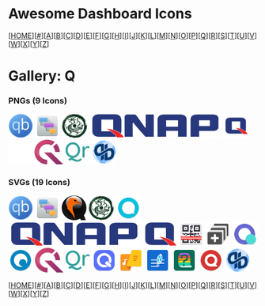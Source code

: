 # Awesome Dashboard Icons

[[HOME](..)][[#](gallery.md)][[A](gallery-a.md)][[B](gallery-b.md)][[C](gallery-c.md)][[D](gallery-d.md)][[E](gallery-e.md)][[F](gallery-f.md)][[G](gallery-g.md)][[H](gallery-h.md)][[I](gallery-i.md)][[J](gallery-j.md)][[K](gallery-k.md)][[L](gallery-l.md)][[M](gallery-m.md)][[N](gallery-n.md)][[O](gallery-o.md)][[P](gallery-p.md)][[Q](gallery-q.md)][[R](gallery-r.md)][[S](gallery-s.md)][[T](gallery-t.md)][[U](gallery-u.md)][[V](gallery-v.md)][[W](gallery-w.md)][[X](gallery-x.md)][[Y](gallery-y.md)][[Z](gallery-z.md)]

# Gallery: Q

### PNGs (9 Icons)

<img src="../icons/qbittorrent.png" alt="qbittorrent" height="50"> <img src="../icons/qdirstat.png" alt="qdirstat" height="50"> <img src="../icons/qinglong.png" alt="qinglong" height="50"> <img src="../icons/qnap-logo.png" alt="qnap-logo" height="50"> <img src="../icons/qnap.png" alt="qnap" height="50"> <img src="../icons/quant-ux.png" alt="quant-ux" height="50"> <img src="../icons/questdb.png" alt="questdb" height="50"> <img src="../icons/quetre.png" alt="quetre" height="50"> <img src="../icons/qutebrowser.png" alt="qutebrowser" height="50">

### SVGs (19 Icons)

<img src="../icons/qbittorrent.svg" alt="qbittorrent" height="50"> <img src="../icons/qdirstat.svg" alt="qdirstat" height="50"> <img src="../icons/qemu.svg" alt="qemu" height="50"> <img src="../icons/qinglong.svg" alt="qinglong" height="50"> <img src="../icons/qksms.svg" alt="qksms" height="50"> <img src="../icons/qnap-logo.svg" alt="qnap-logo" height="50"> <img src="../icons/qnap.svg" alt="qnap" height="50"> <img src="../icons/qr-scanner.svg" alt="qr-scanner" height="50"> <img src="../icons/qrstream.svg" alt="qrstream" height="50"> <img src="../icons/quark-browser.svg" alt="quark-browser" height="50"> <img src="../icons/quassel.svg" alt="quassel" height="50"> <img src="../icons/questdb.svg" alt="questdb" height="50"> <img src="../icons/quetre.svg" alt="quetre" height="50"> <img src="../icons/quickedit.svg" alt="quickedit" height="50"> <img src="../icons/quicklyric.svg" alt="quicklyric" height="50"> <img src="../icons/quillnote.svg" alt="quillnote" height="50"> <img src="../icons/quizoid.svg" alt="quizoid" height="50"> <img src="../icons/quora.svg" alt="quora" height="50"> <img src="../icons/qutebrowser.svg" alt="qutebrowser" height="50">

[[HOME](..)][[#](gallery.md)][[A](gallery-a.md)][[B](gallery-b.md)][[C](gallery-c.md)][[D](gallery-d.md)][[E](gallery-e.md)][[F](gallery-f.md)][[G](gallery-g.md)][[H](gallery-h.md)][[I](gallery-i.md)][[J](gallery-j.md)][[K](gallery-k.md)][[L](gallery-l.md)][[M](gallery-m.md)][[N](gallery-n.md)][[O](gallery-o.md)][[P](gallery-p.md)][[Q](gallery-q.md)][[R](gallery-r.md)][[S](gallery-s.md)][[T](gallery-t.md)][[U](gallery-u.md)][[V](gallery-v.md)][[W](gallery-w.md)][[X](gallery-x.md)][[Y](gallery-y.md)][[Z](gallery-z.md)]


